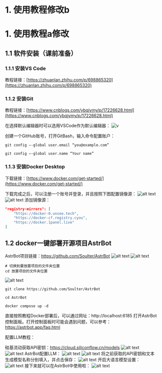 # 1. 使用教程修改b
# 1. 使用教程a修改
## 1.1 软件安装（课前准备）
### 1.1.1 安装VS Code
教程链接：[https://zhuanlan.zhihu.com/p/698865320](https://zhuanlan.zhihu.com/p/698865320)
### 1.1.2 安装Git
教程链接：[https://www.cnblogs.com/ybqjymy/p/17226628.html](https://www.cnblogs.com/ybqjymy/p/17226628.html)

在选择默认编辑器时可以选用VSCode作为默认编辑器：
![v](image.png)

创建一个GitHub账号，打开GitBash，输入命令配置账户：
```shell
git config –-global user.email “you@example.com”

git config –-global user.name “Your name”
```
### 1.1.3 安装Docker Desktop
下载链接：[https://www.docker.com/get-started/](https://www.docker.com/get-started/)

下载完成之后，可以注册一个账号并登录，并且按照下图配置镜像源：
![alt text](image-1.png)
![alt text](image-2.png)
添加镜像源：
```json
"registry-mirrors": [
    "https://docker-0.unsee.tech",
    "https://docker-cf.registry.cyou",
    "https://docker.1panel.live"
]
```


## 1.2 docker一键部署开源项目AstrBot
AstrBot项目链接：https://github.com/Soulter/AstrBot
![alt text](image-3.png)
![alt text](image-4.png)
```shell
# 切换到要放置项目的文件夹位置
cd 放置项目的文件夹位置
```
![alt text](image-5.png)
```shell
git clone https://github.com/Soulter/AstrBot

cd AstrBot

docker compose up -d
```

直接按照教程Docker部署后，可以通过网址：http://localhost:6185 打开AstrBot控制面板。打开控制面板时可能会遇到问题，可以参考：https://astrbot.app/faq.html

配置LLM教程：

硅基流动获取API密钥：https://cloud.siliconflow.cn/models
![alt text](image-10.png)
![alt text](image-9.png)
AstrBot配置LLM：
![alt text](image-11.png)
![alt text](image-13.png)
将之前获取的API密钥和文本生成模型名称分别填入，并点击保存：
![alt text](image-14.png)
开启大语言模型设置：
![alt text](image-16.png)
接下来就可以在AstrBot中使用啦：
![alt text](image-17.png)